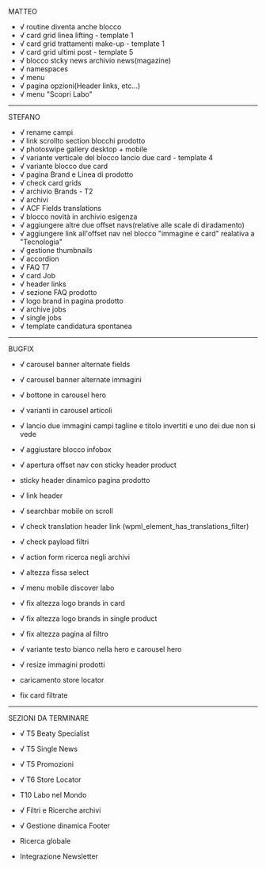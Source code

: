 MATTEO

- √ routine diventa anche blocco
- √ card grid linea lifting - template 1
- √ card grid trattamenti make-up - template 1
- √ card grid ultimi post - template 5
- √ blocco stcky news archivio news(magazine)
- √ namespaces
- √ menu
- √ pagina opzioni(Header links, etc...)
- √ menu "Scopri Labo"



----------



STEFANO

- √ rename campi
- √ link scrollto section blocchi prodotto
- √ photoswipe gallery desktop + mobile
- √ variante verticale del blocco lancio due card - template 4
- √ variante blocco due card
- √ pagina Brand e Linea di prodotto
- √ check card grids
- √ archivio Brands - T2
- √ archivi
- √ ACF Fields translations
- √ blocco novità in archivio esigenza
- √ aggiungere altre due offset navs(relative alle scale di diradamento)
- √ aggiungere link all'offset nav nel blocco "immagine e card" realativa a "Tecnologia"
- √ gestione thumbnails
- √ accordion
- √ FAQ T7
- √ card Job
- √ header links
- √ sezione FAQ prodotto
- √ logo brand in pagina prodotto
- √ archive jobs
- √ single jobs
- √ template candidatura spontanea



----------



BUGFIX

- √ carousel banner alternate fields
- √ carousel banner alternate immagini
- √ bottone in carousel hero
- √ varianti in carousel articoli
- √ lancio due immagini campi tagline e titolo invertiti e uno dei due non si vede
- √ aggiustare blocco infobox
- √ apertura offset nav con sticky header product

- sticky header dinamico pagina prodotto

- √ link header
- √ searchbar mobile on scroll
- √ check translation header link (wpml_element_has_translations_filter)
- √ check payload filtri
- √ action form ricerca negli archivi
- √ altezza fissa select
- √ menu mobile discover labo
- √ fix altezza logo brands in card
- √ fix altezza logo brands in single product
- √ fix altezza pagina al filtro
- √ variante testo bianco nella hero e carousel hero
- √ resize immagini prodotti

- caricamento store locator
- fix card filtrate



----------



SEZIONI DA TERMINARE

- √ T5 Beaty Specialist
- √ T5 Single News
- √ T5 Promozioni
- √ T6 Store Locator
- T10 Labo nel Mondo

- √ Filtri e Ricerche archivi
- √ Gestione dinamica Footer
- Ricerca globale
- Integrazione Newsletter
